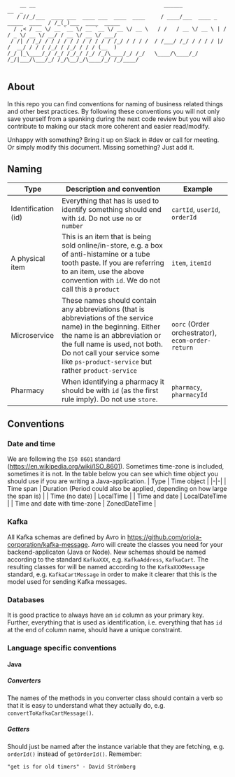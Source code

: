 
```
    __ __                                         ______                            __  _                 
   / //_/___  ____ ___  ____ ___  ____  ____     / ____/___  ____ _   _____  ____  / /_(_)___  ____  _____
  / ,< / __ \/ __ `__ \/ __ `__ \/ __ \/ __ \   / /   / __ \/ __ \ | / / _ \/ __ \/ __/ / __ \/ __ \/ ___/
 / /| / /_/ / / / / / / / / / / / /_/ / / / /  / /___/ /_/ / / / / |/ /  __/ / / / /_/ / /_/ / / / (__  ) 
/_/ |_\____/_/ /_/ /_/_/ /_/ /_/\____/_/ /_/   \____/\____/_/ /_/|___/\___/_/ /_/\__/_/\____/_/ /_/____/  
                                                                                                          
```
## About
In this repo you can find conventions for naming of business related things and other best practices. By following these conventions you will not only save yourself from a spanking during the next code review but you will also contribute to making our stack more coherent and easier read/modify.

Unhappy with something? Bring it up on Slack in #dev or call for meeting. Or simply modify this document. Missing something? Just add it.

## Naming

| Type                 | Description and convention | Example |                        
|----------------------|----------------------------|---------|
| Identification (id) | Everything that has is used to identify something should end with `id`. Do not use `no` or `number`  | `cartId`, `userId`, `orderId`
| A physical item | This is an item that is being sold online/in-store, e.g. a box of anti-histamine or a tube tooth paste. If you are referring to an item, use the above convention with `id`. We do not call this a `product`  | `item`, `itemId` |
Microservice | These names should contain any abbreviations (that is abbreviations of the service name) in the beginning. Either the name is an abbreviation or the full name is used, not both. Do not call your service some like `ps-product-service` but rather `product-service` | `oorc` (Order orchestrator), `ecom-order-return` |
| Pharmacy | When identifying a pharmacy it should be with `id` (as the first rule imply). Do not use `store`. | `pharmacy`, `pharmacyId`

## Conventions

### Date and time

We are following the `ISO 8601` standard (https://en.wikipedia.org/wiki/ISO_8601). Sometimes time-zone is included, sometimes it is not. In the table below you can see which time object you should use if you are writing a Java-application.
| Type | Time object | 
|-|-|
| Time span | Duration (Period could also be applied, depending on how large the span is) |
| Time (no date) | LocalTime |
| Time and date | LocalDateTime |
| Time and date with time-zone | ZonedDateTime |

### Kafka

All Kafka schemas are defined by Avro in https://github.com/oriola-corporation/kafka-message.
Avro will create the classes you need for your backend-applicaton (Java or Node). New schemas should be named according to the standard `KafkaXXX`, e.g. `KafkaAddress`, `KafkaCart`. The resulting classes for will be named according to the `KafkaXXXMessage` standard, e.g. `KafkaCartMessage` in order to make it clearer that this is the model used for sending Kafka messages.

### Databases

It is good practice to always have an `id` column as your primary key. Further, everything that is used as identification, i.e. everything that has `id` at the end of column name, should have a unique constraint.

### Language specific conventions

#### Java

##### Converters
The names of the methods in you converter class should contain a verb so that it is easy to understand what they actually do, e.g. `convertToKafkaCartMessage()`.

##### Getters
Should just be named after the instance variable that they are fetching, e.g. `orderId()` instead of `getOrderId()`. Remember:

``` "get is for old timers" - David Strömberg ```


